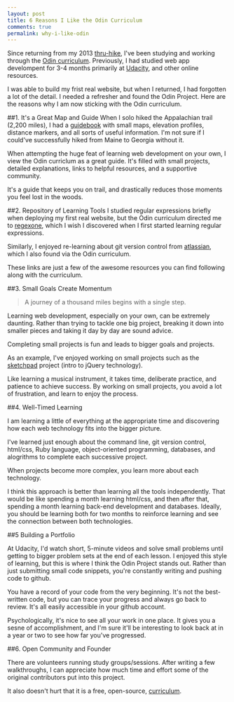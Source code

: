 ```yaml
---
layout: post
title: 6 Reasons I Like the Odin Curriculum
comments: true
permalink: why-i-like-odin
---
```


Since returning from my 2013 [thru-hike](http://www.atjindo.com), I've been studying and working through the [Odin curriculum](http://www.theodinproject.com/courses). Previously, I had studied web app develompent for 3-4 months primarily at [Udacity](https://www.udacity.com/), and other online resources.

 I was able to build my frist real website, but when I returned, I had forgotten a lot of the detail. I needed a refresher and found the Odin Project. Here are the reasons why I am now sticking with the Odin curriculum.

<!--more-->

##1. It's a Great Map and Guide
When I solo hiked the Appalachian trail (2,200 miles), I had a [guidebook](http://www.amazon.com/The-A-T-Guide-Southbound-2013/dp/0982980833/ref=sr_1_2?ie=UTF8&qid=1399332731&sr=8-2&keywords=awol+guide+southbound) with small maps, elevation profiles, distance markers, and all sorts of useful information.  I'm not sure if I could've successfully hiked from Maine to Georgia without it.

When attempting the huge feat of learning web development on your own, I view the Odin curriclum as a great guide. It's filled with small projects, detailed explanations, links to helpful resources, and a supportive community.  

It's a guide that keeps you on trail, and drastically reduces those moments you feel lost in the woods.

##2. Repository of Learning Tools
I studied regular expressions briefly when deploying my first real website, but the Odin curriculum directed me to [regexone](http://regexone.com/), which I wish I discovered when I first started learning regular expressions.  

Similarly, I enjoyed re-learning about git version control from [atlassian](https://www.atlassian.com/git/tutorial), which I also found via the Odin curriculum.  

These links are just a few of the awesome resources you can find following along with the curriculum.

##3. Small Goals Create Momentum

>A journey of a thousand miles begins with a single step.

Learning web development, especially on your own, can be extremely daunting.  Rather than trying to tackle one big project, breaking it down into smaller pieces and taking it day by day are sound advice.

Completing small projects is fun and leads to bigger goals and projects.

As an example, I've enjoyed working on small projects such as the [sketchpad](https://github.com/Jberczel/odin-projects/tree/master/sketchpad) project (intro to jQuery technology).

Like learning a musical instrument, it takes time, deliberate practice, and patience to achieve success. By working on small projects, you avoid a lot of frustration, and learn to enjoy the process.

##4. Well-Timed Learning

I am learning a little of everything at the appropriate time and discovering how each web technology fits into the bigger picture.

I've learned just enough about the command line, git version control, html/css, Ruby language, object-oriented programming, databases, and alogrithms to complete each successive project.

When projects become more complex, you learn more about each technology. 

I think this approach is better than learning all the tools independently.  That would be like spending a month learning html/css, and then after that, spending a month learning back-end development and databases.  Ideally, you should be learning both for two months to reinforce learning and see the connection between both technologies.


##5 Building a Portfolio

At Udacity, I'd watch short, 5-minute videos and solve small problems until getting to bigger problem sets at the end of each lesson.  I enjoyed this style of learning, but this is where I think the Odin Project stands out.  Rather than just submitting small code snippets, you're constantly writing and pushing code to github.

You have a record of your code from the very beginning.  It's not the best-written code, but you can trace your progress and always go back to review. It's all easily accessible in your github account.

Psychologically, it's nice to see all your work in one place.  It gives you a sesne of accomplishment, and I'm sure it'll be interesting to look back at in a year or two to see how far you've progressed.


##6. Open Community and Founder

There are volunteers running study groups/sessions. After writing a few walkthroughs, I can appreciate how much time and effort some of the original contributors put into this project.

It also doesn't hurt that it is a free, open-source, [curriculum](https://github.com/TheOdinProject/theodinproject).




